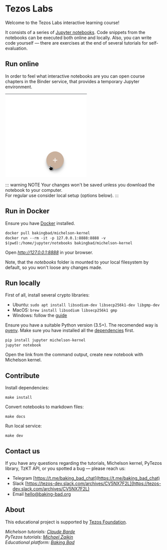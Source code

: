 # Tezos Labs
Welcome to the Tezos Labs interactive learning course!   

It consists of a series of [Jupyter notebooks](https://jupyter.org/). Code snippets from the notebooks can be executed both online and locally. Also, you can write code yourself — there are exercises at the end of several tutorials for self-evaluation.  

## Run online
In order to feel what interactive notebooks are you can open course chapters in the Binder service, that provides a temporary Jupyter environment.

![Open in Binder](docs/.vuepress/public/binder.gif)

::: warning NOTE
Your changes won't be saved unless you download the notebook to your computer.  
For regular use consider local setup (options below).
:::

## Run in Docker

Ensure you have [Docker](https://docs.docker.com/get-docker/) installed.

```
docker pull bakingbad/michelson-kernel
docker run --rm -it -p 127.0.0.1:8888:8888 -v $(pwd):/home/jupyter/notebooks bakingbad/michelson-kernel
```

Open _http://127.0.0.1:8888_ in your browser.  

Note, that the _notebooks_ folder is mounted to your local filesystem by default, so you won't loose any changes made.

## Run locally

First of all, install several crypto libraries:
* Ubuntu: `sudo apt install libsodium-dev libsecp256k1-dev libgmp-dev`
* MacOS: `brew install libsodium libsecp256k1 gmp`
* Windows: follow the [guide](https://github.com/baking-bad/pytezos#windows)

Ensure you have a suitable Python version (3.5+). 
The recomended way is [pyenv](https://github.com/pyenv/pyenv-installer).
Make sure you have installed all the [dependencies](https://github.com/pyenv/pyenv/wiki/Common-build-problems) first.

```
pip install jupyter michelson-kernel
jupyter notebook
```

Open the link from the command output, create new notebook with Michelson kernel.

## Contribute

Install dependencies:

```
make install
```

Convert notebooks to markdown files:

```
make docs
```

Run local service:

```
make dev
```

## Contact us
If you have any questions regarding the tutorials, Michelson kernel, PyTezos library, TzKT API, or you spotted a bug — please reach us:
* Telegram [https://t.me/baking_bad_chat](https://t.me/baking_bad_chat)
* Slack [https://tezos-dev.slack.com/archives/CV5NX7F2L](https://tezos-dev.slack.com/archives/CV5NX7F2L)
* Email [hello@baking-bad.org](mailto://hello@baking-bad.org)

## About

This educational project is supported by [Tezos Foundation](https://tezos.foundation). 

*Michelson tutorials: [Claude Barde](https://github.com/claudebarde)*  
*PyTezos tutorials: [Michael Zaikin](https://github.com/m-kus)*  
*Educational platform: [Baking Bad](https://baking-bad.org/docs)*
